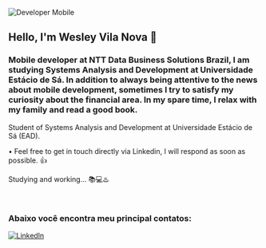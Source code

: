 ![Developer Mobile](https://user-images.githubusercontent.com/92765775/173190745-ebc57640-8065-46b2-8d5f-fd76b2113058.png)

## Hello, I'm Wesley Vila Nova 👋
### Mobile developer at NTT Data Business Solutions Brazil, I am studying Systems Analysis and Development at Universidade Estácio de Sá. In addition to always being attentive to the news about mobile development, sometimes I try to satisfy my curiosity about the financial area. In my spare time, I relax with my family and read a good book.
Student of Systems Analysis and Development at Universidade Estácio de Sá (EAD).

• Feel free to get in touch directly via Linkedin, I will respond as soon as possible. 👍

Studying and working... 📚💻♨️
</div><br/>

### Abaixo você encontra meu principal contatos:

[![Linkedln](https://img.shields.io/badge/LinkedIn-0077B5?style=for-the-badge&logo=linkedin&logoColor=white)](https://www.linkedin.com/in/wesley-vila-nova/)
</div> <br/>

